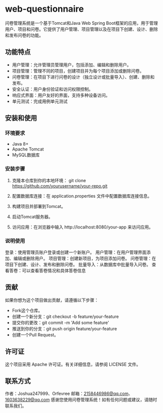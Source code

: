 # web-questionnaire

问卷管理系统是一个基于Tomcat和Java Web Spring Boot框架的应用，用于管理用户、项目和问卷。它提供了用户管理、项目管理以及在项目下创建、设计、删除和发布问卷的功能。

## 功能特点

- 用户管理：允许管理员管理用户，包括添加、编辑和删除用户。
- 项目管理：管理不同的项目，创建项目并为每个项目添加或删除问卷。
- 问卷管理：在项目下进行问卷的设计（独立设计或批量导入）、创建、删除和发布。
- 安全认证：用户身份验证和访问权限控制。
- 响应式界面：用户友好的界面，支持多种设备访问。
- 单元测试：完成用例单元测试

## 安装和使用

### 环境要求

- Java 8+
- Apache Tomcat
- MySQL数据库

### 安装步骤

1. 克隆本仓库到你的本地环境：
   git clone https://github.com/yourusername/your-repo.git
   
2. 配置数据库连接：在 application.properties 文件中配置数据库连接信息。

3. 构建项目并部署到Tomcat。

4. 启动Tomcat服务器。

5. 访问应用：在浏览器中输入 http://localhost:8080/your-app 来访问应用。

### 说明使用
登录：使用管理员账户登录或创建一个新账户。
用户管理：在用户管理界面添加、编辑或删除用户。
项目管理：创建新项目，为项目添加问卷。
问卷管理：在项目下创建、设计、发布和删除问卷。
批量导入：从数据库中批量导入问卷。
查看答卷：可以查看答卷情况和具体答卷信息

## 贡献
如果你想为这个项目做出贡献，请遵循以下步骤：
- Fork这个仓库。
- 创建一个新分支：git checkout -b feature/your-feature
- 提交你的更改：git commit -m 'Add some feature'
- 推送到你的分支：git push origin feature/your-feature
- 创建一个Pull Request。

## 许可证
这个项目采用 Apache 许可证。有关详细信息，请参阅 LICENSE 文件。

## 联系方式
作者：Joshua247999、Orfevree
邮箱：2158446986@qq.com、1603638229@qq.com
感谢您使用问卷管理系统！如有任何问题或建议，请随时联系我们。
